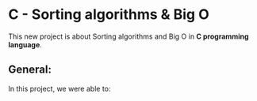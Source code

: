 # C - Sorting algorithms & Big O
This new project is about Sorting algorithms and Big O in __C programming language__.

## General:
In this project, we were able to:
